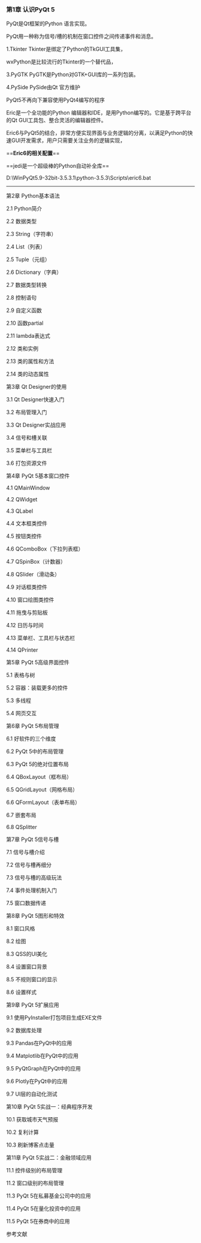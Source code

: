 ### 第1章 认识PyQt 5

PyQt是Qt框架的Python 语言实现。

PyQt用一种称为信号/槽的机制在窗口控件之间传递事件和消息。

1.Tkinter Tkinter是绑定了Python的TkGUI工具集，

wxPython是比较流行的Tkinter的一个替代品，

3.PyGTK PyGTK是Python对GTK+GUI库的一系列包装。

4.PySide PySide由Qt 官方维护

PyQt5不再向下兼容使用PyQt4编写的程序

Eric是一个全功能的Python 编辑器和IDE，是用Python编写的。它是基于跨平台的Qt GUI工具包、整合灵活的编辑器控件。

Eric6与PyQt5的结合，非常方便实现界面与业务逻辑的分离，以满足Python的快速GUl开发需求，用户只需要关注业务的逻辑实现，

==**Eric6的相关配置**==

==jedi是一个超级棒的Python自动补全库==

D:\WinPyQt5.9-32bit-3.5.3.1\python-3.5.3\Scripts\eric6.bat

-------------------

第2章 Python基本语法

2.1 Python简介

2.2 数据类型

2.3 String（字符串）

2.4 List（列表）

2.5 Tuple（元组）

2.6 Dictionary（字典）

2.7 数据类型转换

2.8 控制语句

2.9 自定义函数

2.10 函数partial

2.11 lambda表达式

2.12 类和实例

2.13 类的属性和方法

2.14 类的动态属性

第3章 Qt Designer的使用

3.1 Qt Designer快速入门

3.2 布局管理入门

3.3 Qt Designer实战应用

3.4 信号和槽关联

3.5 菜单栏与工具栏

3.6 打包资源文件

第4章 PyQt 5基本窗口控件

4.1 QMainWindow

4.2 QWidget

4.3 QLabel

4.4 文本框类控件

4.5 按钮类控件

4.6 QComboBox（下拉列表框）

4.7 QSpinBox（计数器）

4.8 QSlider（滑动条）

4.9 对话框类控件

4.10 窗口绘图类控件

4.11 拖曳与剪贴板

4.12 日历与时间

4.13 菜单栏、工具栏与状态栏

4.14 QPrinter

第5章 PyQt 5高级界面控件

5.1 表格与树

5.2 容器：装载更多的控件

5.3 多线程

5.4 网页交互

第6章 PyQt 5布局管理

6.1 好软件的三个维度

6.2 PyQt 5中的布局管理

6.3 PyQt 5的绝对位置布局

6.4 QBoxLayout（框布局）

6.5 QGridLayout（网格布局）

6.6 QFormLayout（表单布局）

6.7 嵌套布局

6.8 QSplitter

第7章 PyQt 5信号与槽

7.1 信号与槽介绍

7.2 信号与槽再细分

7.3 信号与槽的高级玩法

7.4 事件处理机制入门

7.5 窗口数据传递

第8章 PyQt 5图形和特效

8.1 窗口风格

8.2 绘图

8.3 QSS的UI美化

8.4 设置窗口背景

8.5 不规则窗口的显示

8.6 设置样式

第9章 PyQt 5扩展应用

9.1 使用PyInstaller打包项目生成EXE文件

9.2 数据库处理

9.3 Pandas在PyQt中的应用

9.4 Matplotlib在PyQt中的应用

9.5 PyQtGraph在PyQt中的应用

9.6 Plotly在PyQt中的应用

9.7 UI层的自动化测试

第10章 PyQt 5实战一：经典程序开发

10.1 获取城市天气预报

10.2 复利计算

10.3 刷新博客点击量

第11章 PyQt 5实战二：金融领域应用

11.1 控件级别的布局管理

11.2 窗口级别的布局管理

11.3 PyQt 5在私募基金公司中的应用

11.4 PyQt 5在量化投资中的应用

11.5 PyQt 5在券商中的应用

参考文献
